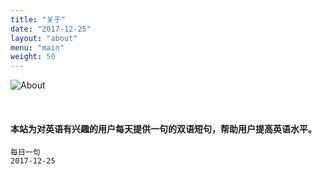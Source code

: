 ```yaml
---
title: "关于"
date: "2017-12-25"
layout: "about"
menu: "main"
weight: 50
---
```


![About](https://i.imgur.com/E9zT7lf.jpg)

</br>

#### 本站为对英语有兴趣的用户每天提供一句的双语短句，帮助用户提高英语水平。

    每日一句
    2017-12-25

